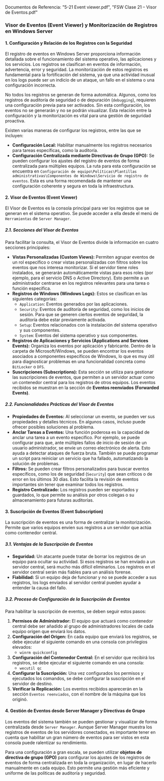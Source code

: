 Documentos de Referencia: "5-21 Event viewer.pdf", "FSW Clase 21 – Visor de Eventos.pdf"

### Visor de Eventos (Event Viewer) y Monitorización de Registros en Windows Server

#### 1. Configuración y Relación de los Registros con la Seguridad

El registro de eventos en Windows Server proporciona información detallada sobre el funcionamiento del sistema operativo, las aplicaciones y los servicios. Los registros se clasifican en eventos de información, advertencia, error y seguridad. La monitorización de estos registros es fundamental para la fortificación del sistema, ya que una actividad inusual en los logs puede ser un indicio de un ataque, un fallo en el sistema o una configuración incorrecta.

No todos los registros se generan de forma automática. Algunos, como los registros de auditoría de seguridad o de depuración (`debugging`), requieren una configuración previa para ser activados. Sin esta configuración, los eventos no se generarán y no se podrán visualizar. Esta relación entre la configuración y la monitorización es vital para una gestión de seguridad proactiva.

Existen varias maneras de configurar los registros, entre las que se incluyen:
* **Configuración Local:** Habilitar manualmente los registros necesarios para tareas específicas, como la auditoría.
* **Configuración Centralizada mediante Directivas de Grupo (GPO):** Se pueden configurar los ajustes del registro de eventos de forma centralizada para múltiples equipos. La ruta para esta configuración se encuentra en `Configuración de equipo\Políticas\Plantillas administrativas\Componentes de Windows\Servicio de registro de eventos`. Esta es una forma recomendada de mantener una configuración coherente y segura en toda la infraestructura.

#### 2. Visor de Eventos (Event Viewer)

El Visor de Eventos es la consola principal para ver los registros que se generan en el sistema operativo. Se puede acceder a ella desde el menú de `Herramientas` de `Server Manager`.

##### 2.1. Secciones del Visor de Eventos

Para facilitar la consulta, el Visor de Eventos divide la información en cuatro secciones principales:

* **Vistas Personalizadas (Custom Views):** Permiten agrupar eventos de un rol específico o crear vistas personalizadas con filtros sobre los eventos que nos interesa monitorizar. Si el servidor tiene roles instalados, se generarán automáticamente vistas para esos roles (por ejemplo, para el servicio DNS o Active Directory). Esto permite a un administrador centrarse en los registros relevantes para una tarea o función específica.
* **Registros de Windows (Windows Logs):** Estos se clasifican en las siguientes categorías:
    * `Application`: Eventos generados por las aplicaciones.
    * `Security`: Eventos de auditoría de seguridad, como los inicios de sesión. Para que se generen ciertos eventos de seguridad, la auditoría debe estar previamente activada.
    * `Setup`: Eventos relacionados con la instalación del sistema operativo y sus componentes.
    * `System`: Eventos del sistema operativo y sus componentes.
* **Registros de Aplicaciones y Servicios (Applications and Services Events):** Organiza los eventos por aplicación y fabricante. Dentro de la carpeta de Microsoft/Windows, se pueden encontrar los eventos asociados a componentes específicos de Windows, lo que es muy útil para diagnosticar problemas en una funcionalidad concreta como `BitLocker` o `DFS`.
* **Suscripciones (Subscriptions):** Esta sección se utiliza para gestionar las suscripciones de eventos, que permiten a un servidor actuar como un contenedor central para los registros de otros equipos. Los eventos recibidos se muestran en la sección de **Eventos reenviados (Forwarded Events)**.

##### 2.2. Funcionalidades Prácticas del Visor de Eventos

* **Propiedades de Eventos:** Al seleccionar un evento, se pueden ver sus propiedades y detalles técnicos. En algunos casos, incluso puede ofrecer posibles soluciones al problema.
* **Anclar Tareas a Eventos:** Una función poderosa es la capacidad de anclar una tarea a un evento específico. Por ejemplo, se puede configurar para que, ante múltiples fallos de inicio de sesión de un usuario administrador, se envíe un correo electrónico de alerta. Esto ayuda a detectar ataques de fuerza bruta. También se puede programar un script para reiniciar un servicio que ha fallado, automatizando la solución de problemas.
* **Filtros:** Se pueden crear filtros personalizados para buscar eventos específicos, como los de seguridad (`Security`) que sean críticos o de error en los últimos 30 días. Esto facilita la revisión de eventos importantes sin tener que examinar todos los registros.
* **Registro Centralizado:** Los registros pueden ser exportados y guardados, lo que permite su análisis por otros colegas o su almacenamiento para futuras auditorías.

#### 3. Suscripción de Eventos (Event Subscription)

La suscripción de eventos es una forma de centralizar la monitorización. Permite que varios equipos envíen sus registros a un servidor que actúa como contenedor central.

##### 3.1. Ventajas de la Suscripción de Eventos

* **Seguridad:** Un atacante puede tratar de borrar los registros de un equipo para ocultar su actividad. Si esos registros se han enviado a un servidor central, será mucho más difícil eliminarlos. Los registros en el servidor central serán más fiables para un análisis forense.
* **Fiabilidad:** Si un equipo deja de funcionar y no se puede acceder a sus registros, los logs enviados al servidor central pueden ayudar a entender la causa del fallo.

##### 3.2. Proceso de Configuración de la Suscripción de Eventos

Para habilitar la suscripción de eventos, se deben seguir estos pasos:

1.  **Permisos de Administrador:** El equipo que actuará como contenedor central debe ser añadido al grupo de administradores locales de cada equipo origen que enviará los datos.
2.  **Configuración del Origen:** En cada equipo que enviará los registros, se debe ejecutar el siguiente comando en una consola con privilegios elevados:
    * `winrm quickconfig`
3.  **Configuración del Contenedor Central:** En el servidor que recibirá los registros, se debe ejecutar el siguiente comando en una consola:
    * `wecutil qc`
4.  **Configurar la Suscripción:** Una vez configurados los permisos y ejecutados los comandos, se debe configurar la suscripción en el servidor de destino.
5.  **Verificar la Replicación:** Los eventos recibidos aparecerán en la sección `Eventos reenviados`, con el nombre de la máquina que los originó.

#### 4. Gestión de Eventos desde Server Manager y Directivas de Grupo

Los eventos del sistema también se pueden gestionar y visualizar de forma centralizada desde `Server Manager`. Aunque Server Manager muestra los registros de eventos de los servidores conectados, es importante tener en cuenta que habilitar un gran número de eventos para ser vistos en esta consola puede ralentizar su rendimiento.

Para una configuración a gran escala, se pueden utilizar **objetos de directiva de grupo (GPO)** para configurar los ajustes de los registros de eventos de forma centralizada en toda la organización, en lugar de hacerlo manualmente en cada equipo. Esto permite una gestión más eficiente y uniforme de las políticas de auditoría y seguridad.